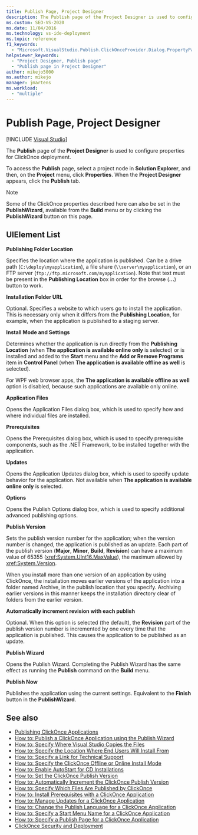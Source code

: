 ```yaml
---
title: Publish Page, Project Designer
description: The Publish page of the Project Designer is used to configure properties for your ClickOnce deployment.
ms.custom: SEO-VS-2020
ms.date: 11/04/2016
ms.technology: vs-ide-deployment
ms.topic: reference
f1_keywords:
  - "Microsoft.VisualStudio.Publish.ClickOnceProvider.Dialog.PropertyPage"
helpviewer_keywords:
  - "Project Designer, Publish page"
  - "Publish page in Project Designer"
author: mikejo5000
ms.author: mikejo
manager: jmartens
ms.workload:
  - "multiple"
---
```

# Publish Page, Project Designer

 [!INCLUDE [Visual Studio](~/includes/applies-to-version/vs-not-mac.md)]

The **Publish** page of the **Project Designer** is used to configure properties for ClickOnce deployment.

To access the **Publish** page, select a project node in **Solution Explorer**, and then, on the **Project** menu, click **Properties**. When the **Project Designer** appears, click the **Publish** tab.

> [!NOTE]
> Some of the ClickOnce properties described here can also be set in the **PublishWizard**, available from the **Build** menu or by clicking the **PublishWizard** button on this page.

## UIElement List

 **Publishing Folder Location**

Specifies the location where the application is published. Can be a drive path (`C:\deploy\myapplication`), a file share (`\\server\myapplication`), or an FTP server (`ftp://ftp.microsoft.com/myapplication`). Note that text must be present in the **Publishing Location** box in order for the browse (**...**) button to work.

 **Installation Folder URL**

Optional. Specifies a website to which users go to install the application. This is necessary only when it differs from the **Publishing Location**, for example, when the application is published to a staging server.

 **Install Mode and Settings**

Determines whether the application is run directly from the **Publishing Location** (when **The application is available online only** is selected) or is installed and added to the **Start** menu and the **Add or Remove Programs** item in **Control Panel** (when **The application is available offline as well** is selected).

For WPF web browser apps, the **The application is available offline as well** option is disabled, because such applications are available only online.

 **Application Files**

Opens the Application Files dialog box, which is used to specify how and where individual files are installed.

 **Prerequisites**

Opens the Prerequisites dialog box, which is used to specify prerequisite components, such as the .NET Framework, to be installed together with the application.

 **Updates**

Opens the Application Updates dialog box, which is used to specify update behavior for the application. Not available when **The application is available online only** is selected.

 **Options**

Opens the Publish Options dialog box, which is used to specify additional advanced publishing options.

 **Publish Version**

Sets the publish version number for the application; when the version number is changed, the application is published as an update. Each part of the publish version (**Major**, **Minor**, **Build**, **Revision**) can have a maximum value of 65355 (<xref:System.UInt16.MaxValue>), the maximum allowed by <xref:System.Version>.

When you install more than one version of an application by using ClickOnce, the installation moves earlier versions of the application into a folder named Archive, in the publish location that you specify. Archiving earlier versions in this manner keeps the installation directory clear of folders from the earlier version.

 **Automatically increment revision with each publish**

Optional. When this option is selected (the default), the **Revision** part of the publish version number is incremented by one every time that the application is published. This causes the application to be published as an update.

 **Publish Wizard**

Opens the Publish Wizard. Completing the Publish Wizard has the same effect as running the **Publish** command on the **Build** menu.

 **Publish Now**

Publishes the application using the current settings. Equivalent to the **Finish** button in the **PublishWizard**.

## See also

- [Publishing ClickOnce Applications](../../deployment/publishing-clickonce-applications.md)
- [How to: Publish a ClickOnce Application using the Publish Wizard](../../deployment/how-to-publish-a-clickonce-application-using-the-publish-wizard.md)
- [How to: Specify Where Visual Studio Copies the Files](../../deployment/how-to-specify-where-visual-studio-copies-the-files.md)
- [How to: Specify the Location Where End Users Will Install From](../../deployment/how-to-specify-the-location-where-end-users-will-install-from.md)
- [How to: Specify a Link for Technical Support](../../deployment/how-to-specify-a-link-for-technical-support.md)
- [How to: Specify the ClickOnce Offline or Online Install Mode](../../deployment/how-to-specify-the-clickonce-offline-or-online-install-mode.md)
- [How to: Enable AutoStart for CD Installations](../../deployment/how-to-enable-autostart-for-cd-installations.md)
- [How to: Set the ClickOnce Publish Version](../../deployment/how-to-set-the-clickonce-publish-version.md)
- [How to: Automatically Increment the ClickOnce Publish Version](../../deployment/how-to-automatically-increment-the-clickonce-publish-version.md)
- [How to: Specify Which Files Are Published by ClickOnce](../../deployment/how-to-specify-which-files-are-published-by-clickonce.md)
- [How to: Install Prerequisites with a ClickOnce Application](../../deployment/how-to-install-prerequisites-with-a-clickonce-application.md)
- [How to: Manage Updates for a ClickOnce Application](../../deployment/how-to-manage-updates-for-a-clickonce-application.md)
- [How to: Change the Publish Language for a ClickOnce Application](../../deployment/how-to-change-the-publish-language-for-a-clickonce-application.md)
- [How to: Specify a Start Menu Name for a ClickOnce Application](../../deployment/how-to-specify-a-start-menu-name-for-a-clickonce-application.md)
- [How to: Specify a Publish Page for a ClickOnce Application](../../deployment/how-to-specify-a-publish-page-for-a-clickonce-application.md)
- [ClickOnce Security and Deployment](../../deployment/clickonce-security-and-deployment.md)
